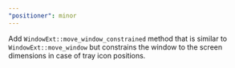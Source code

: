 ```yaml
---
"positioner": minor
---
```


Add `WindowExt::move_window_constrained` method that is similar to `WindowExt::move_window` but constrains the window to the screen dimensions in case of tray icon positions.

